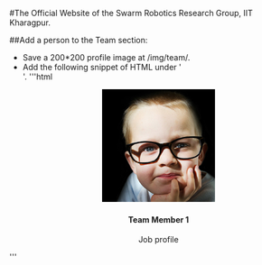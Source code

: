 #The Official Website of the Swarm Robotics Research Group, IIT Kharagpur.

##Add a person to the Team section:
* Save a 200*200 profile image at /img/team/.  
* Add the following snippet of HTML under '<section id="section-works" class="section appear clearfix">'.
'''html
    <article class="col-md-2 isotopeItem software">
	<div class="team-member" align="center">
	<figure class="member-photo"><img src="img/team/member1.jpg" alt="" /></figure>
		<div class="team-detail">
		<h4>Team Member 1</h4>
				  <span>Job profile</span>					
			  </div>
			</div>
    </article>
'''

